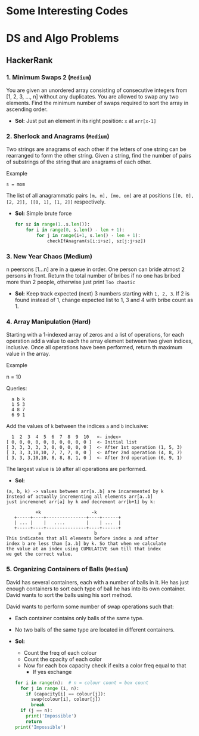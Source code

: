 # Some Interesting Codes

# DS and Algo Problems

## HackerRank

### 1. Minimum Swaps 2 (`Medium`)

You are given an unordered array consisting of consecutive integers
from [1, 2, 3, ..., n] without any duplicates. You are allowed to
swap any two elements. Find the minimum number of swaps required to
sort the array in ascending order. 

- **Sol:** Just put an element in its right position: `x` at `arr[x-1]`

### 2. Sherlock and Anagrams (`Medium`)

Two strings are anagrams of each other if the letters of one string can
be rearranged to form the other string. Given a string, find the number
of pairs of substrings of the string that are anagrams of each other.

Example

`s = mom`

The list of all anagrammatic pairs `[m, m], [mo, om]` are at positions
`[[0, 0], [2, 2]], [[0, 1], [1, 2]]` respectively.

- **Sol:** Simple brute force

  ```python
  for sz in range(1..s.len()):
      for i in range(0, s.len() - len + 1):
          for j in range(i+1, s.len() - len + 1):
              checkIfAnagram(s[i:i+sz], sz[j:j+sz])
  ```
  
### 3. New Year Chaos (Medium)

n peersons [1...n] are in a queue in order. One person can bride atmost
2 persons in front. Return the total number of bribes if no one has
bribed more than 2 people, otherwise just print `Too chaotic`

- **Sol:** Keep track expected (next) 3 numbers starting with `1, 2, 3`.
If 2 is found instead of 1, change expected list to 1, 3 and 4 with
bribe count as 1.

### 4. Array Manipulation (Hard)

Starting with a 1-indexed array of zeros and a list of operations, for
each operation add a value to each the array element between two given
indices, inclusive. Once all operations have been performed, return th
maximum value in the array.

Example

n = 10

Queries:

```
  a b k
  1 5 3
  4 8 7
  6 9 1
```

Add the values of `k` between the indices `a` and `b` inclusive:

```
  1  2  3  4  5  6  7  8  9  10   <- index>
[ 0, 0, 0, 0, 0, 0, 0, 0, 0, 0 ]  <- Initial list
[ 3, 3, 3, 3, 3, 0, 0, 0, 0, 0 ]  <- After 1st operation (1, 5, 3)
[ 3, 3, 3,10,10, 7, 7, 7, 0, 0 ]  <- After 2nd operation (4, 8, 7)
[ 3, 3, 3,10,10, 8, 8, 8, 1, 0 ]  <- After 3rd operation (6, 9, 1)
```
The largest value is `10` after all operations are performed.

- **Sol:** 

```
(a, b, k) -> values between arr[a..b] are incaremented by k
Instead of actually incrementing all elements arr[a..b]
just incremenet arr[a] by k and decrement arr[b+1] by k:

           +k                   -k
   +-----+----+---------------+----+------+
   | ... |    |   ....        |    | ...  |
   +-----+----+---------------+----+------+
            a                    b
This indicates that all elements before index a and after
index b are less than [a..b] by k. So that when we calculate
the value at an index using CUMULATIVE sum till that index
we get the correct value.
```

### 5. Organizing Containers of Balls (`Medium`)

David has several containers, each with a number of balls in 
it. He has just enough containers to sort each type of ball he 
has into its own container. David wants to sort the balls 
using his sort method.

David wants to perform some number of swap operations such that:

- Each container contains only balls of the same type.
- No two balls of the same type are located in different containers.

- **Sol:**
  - Count the freq of each colour
  - Count the cpacity of each color
  - Now for each box capacity check if exits a color freq equal to that
    - If yes exchange
  ```python
  for i in range(n):  # n = colour count = box count
    for j in range (i, n):
      if (capacity[i] == colour[j]):
        swap(colour[i], colour[j])
        break
    if (j == n):
      print('Impossible')
      return
  print('Impossible')
  ```

